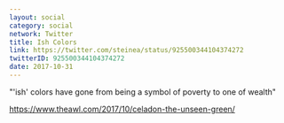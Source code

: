 ```yaml
---
layout: social
category: social
network: Twitter
title: Ish Colors
link: https://twitter.com/steinea/status/925500344104374272
twitterID: 925500344104374272
date: 2017-10-31
---
```


"'ish' colors have gone from being a symbol of poverty to one of wealth"

<https://www.theawl.com/2017/10/celadon-the-unseen-green/>
